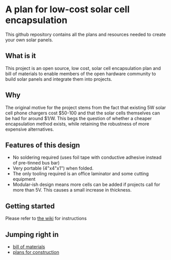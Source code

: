 A plan for low-cost solar cell encapsulation
=====
This github repository contains all the plans and resources needed to create your own solar panels. 

What is it
---------
This project is an open source, low cost, solar cell encapsulation plan and bill of materials to enable members of the open hardware community to build solar panels and integrate them into projects. 

Why
---------
The original motive for the project stems from the fact that existing 5W solar cell phone chargers cost $50-100 and that the solar cells themselves can be had for around $1/W. This begs the question of whether a cheaper encapsulation method exists, while retaining the robustness of more expensive alternatives. 


Features of this design
---------
 - No soldering required (uses foil tape with conductive adhesive instead of pre-tinned bus bar) 
 - Very portable (4"x4"x1") when folded. 
 - The only tooling required is an office laminator and some cutting equipment
 - Modular-ish design means more cells can be added if projects call for more than 5V. This causes a small increase in thickness.

Getting started 
--------- 
Please refer to [the wiki](../wiki) for instructions

Jumping right in
---------
 - [bill of materials](../wiki/Materials)
 - [plans for construction](../wiki/Assembly-Instructions)
